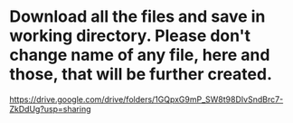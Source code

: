 # Download all the files and save in working directory. Please don't change name of any file, here and those, that will be further created.

https://drive.google.com/drive/folders/1GQpxG9mP_SW8t98DIvSndBrc7-ZkDdUg?usp=sharing
